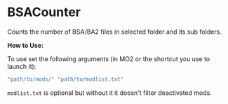 # BSACounter

Counts the number of BSA/BA2 files in selected folder and its sub folders.

**How to Use:**

To use set the following arguments (in MO2 or the shortcut you use to launch it):
```cmd
"path/to/mods/" "path/to/modlist.txt"
```
`modlist.txt` is optional but without it it doesn't filter deactivated mods.